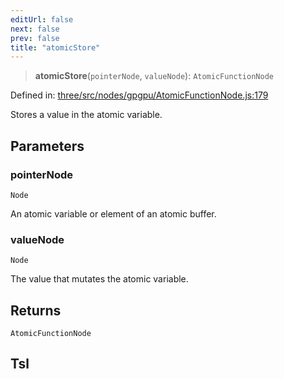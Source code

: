 ```yaml
---
editUrl: false
next: false
prev: false
title: "atomicStore"
---
```


> **atomicStore**(`pointerNode`, `valueNode`): `AtomicFunctionNode`

Defined in: [three/src/nodes/gpgpu/AtomicFunctionNode.js:179](https://github.com/DefinitelyMaybe/three-i18n/blob/fa57b79433d1c349ffb23a78727299c8d4190136/three/src/nodes/gpgpu/AtomicFunctionNode.js#L179)

Stores a value in the atomic variable.

## Parameters

### pointerNode

`Node`

An atomic variable or element of an atomic buffer.

### valueNode

`Node`

The value that mutates the atomic variable.

## Returns

`AtomicFunctionNode`

## Tsl
